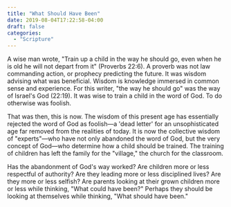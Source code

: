 ```yaml
---
title: "What Should Have Been"
date: 2019-08-04T17:22:58-04:00
draft: false
categories:
  - "Scripture"
---
```


A wise man wrote, "Train up a child in the way he should go, even when he is old he will not depart from it" (Proverbs 22:6). A proverb was not law commanding action, or prophecy predicting the future. It was wisdom advising what was beneficial. Wisdom is knowledge immersed in common sense and experience. For this writer, "the way he should go" was the
way of Israel's God (22:19). It was wise to train a child in the word of God. To do otherwise was foolish.

That was then, this is now. The wisdom of this present age has essentially rejected the word of God as foolish—a 'dead letter' for an unsophisticated age far removed from the realities of today. It is now the collective wisdom of "experts"—who have not only abandoned the word of God, but the very concept of God—who determine how a child should be trained. The training of children has left the family for the "village," the church for the classroom.

Has the abandonment of God's way worked? Are children more or less respectful of authority? Are they leading more or less disciplined lives? Are they more or less selfish? Are parents looking at their grown children more or less while thinking, "What could have been?" Perhaps they should be looking at themselves while thinking, "What should have been."

